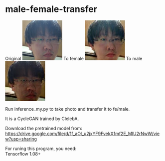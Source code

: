# male-female-transfer



Original <img src="https://github.com/zampie/male-female-transfer/blob/master/dataF/img_0.jpg"/>
To female <img src="https://github.com/zampie/male-female-transfer/blob/master/dataF/img_1.jpg"/>
To male <img src="https://github.com/zampie/male-female-transfer/blob/master/dataM/img_1.jpg"/>





Run inference_my.py to take photo and transfer it to fe/male.

It is a CycleGAN trained by ClelebA.

Download the pretrained model from:
https://drive.google.com/file/d/1f_aOl_u2jxYF9FvekX1mf2E_MIU2rNwW/view?usp=sharing

For runing this program, you need:  
Tensorflow 1.08+
